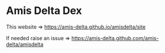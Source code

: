 # Amis Delta Dex

This website => https://amis-delta.github.io/amisdelta/site

If needed raise an issue => https://amis-delta.github.com/amis-delta/amisdelta
